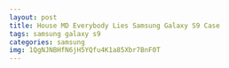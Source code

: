 ```yaml
---
layout: post
title: House MD Everybody Lies Samsung Galaxy S9 Case
tags: samsung galaxy s9
categories: samsung
img: 1QgNJNBHfN6jH5YQfu4K1a85Xbr7BnF0T
---
```


